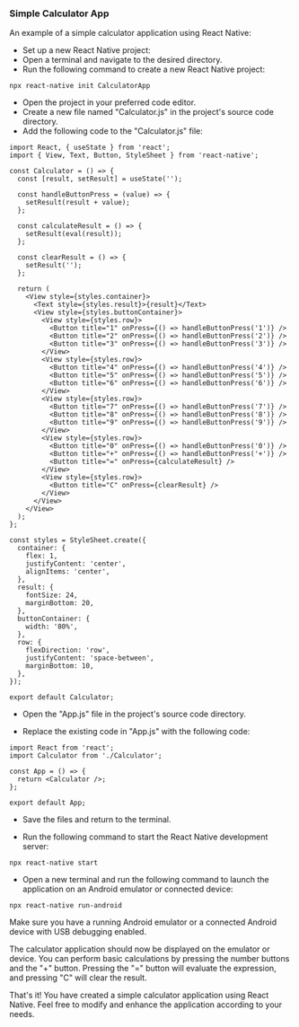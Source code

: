 ### Simple Calculator App
An example of a simple calculator application using React Native:

* Set up a new React Native project:
* Open a terminal and navigate to the desired directory.
* Run the following command to create a new React Native project:
```
npx react-native init CalculatorApp
```

* Open the project in your preferred code editor.
* Create a new file named "Calculator.js" in the project's source code directory.
* Add the following code to the "Calculator.js" file:
```
import React, { useState } from 'react';
import { View, Text, Button, StyleSheet } from 'react-native';

const Calculator = () => {
  const [result, setResult] = useState('');

  const handleButtonPress = (value) => {
    setResult(result + value);
  };

  const calculateResult = () => {
    setResult(eval(result));
  };

  const clearResult = () => {
    setResult('');
  };

  return (
    <View style={styles.container}>
      <Text style={styles.result}>{result}</Text>
      <View style={styles.buttonContainer}>
        <View style={styles.row}>
          <Button title="1" onPress={() => handleButtonPress('1')} />
          <Button title="2" onPress={() => handleButtonPress('2')} />
          <Button title="3" onPress={() => handleButtonPress('3')} />
        </View>
        <View style={styles.row}>
          <Button title="4" onPress={() => handleButtonPress('4')} />
          <Button title="5" onPress={() => handleButtonPress('5')} />
          <Button title="6" onPress={() => handleButtonPress('6')} />
        </View>
        <View style={styles.row}>
          <Button title="7" onPress={() => handleButtonPress('7')} />
          <Button title="8" onPress={() => handleButtonPress('8')} />
          <Button title="9" onPress={() => handleButtonPress('9')} />
        </View>
        <View style={styles.row}>
          <Button title="0" onPress={() => handleButtonPress('0')} />
          <Button title="+" onPress={() => handleButtonPress('+')} />
          <Button title="=" onPress={calculateResult} />
        </View>
        <View style={styles.row}>
          <Button title="C" onPress={clearResult} />
        </View>
      </View>
    </View>
  );
};

const styles = StyleSheet.create({
  container: {
    flex: 1,
    justifyContent: 'center',
    alignItems: 'center',
  },
  result: {
    fontSize: 24,
    marginBottom: 20,
  },
  buttonContainer: {
    width: '80%',
  },
  row: {
    flexDirection: 'row',
    justifyContent: 'space-between',
    marginBottom: 10,
  },
});

export default Calculator;
```

* Open the "App.js" file in the project's source code directory.

* Replace the existing code in "App.js" with the following code:
```
import React from 'react';
import Calculator from './Calculator';

const App = () => {
  return <Calculator />;
};

export default App;
```
* Save the files and return to the terminal.

* Run the following command to start the React Native development server:

```
npx react-native start
```

* Open a new terminal and run the following command to launch the application on an Android emulator or connected device:
```
npx react-native run-android
```

Make sure you have a running Android emulator or a connected Android device with USB debugging enabled.

The calculator application should now be displayed on the emulator or device. You can perform basic calculations by pressing the number buttons and the "+" button. Pressing the "=" button will evaluate the expression, and pressing "C" will clear the result.

That's it! You have created a simple calculator application using React Native. Feel free to modify and enhance the application according to your needs.